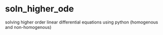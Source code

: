 # soln_higher_ode
solving higher order linear differential equations using python (homogenous and non-homogenous)
